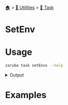 <!--startTocHeader-->
[🏠](../../README.md) > [🔧 Utilities](../README.md) > [🔨 Task](README.md)
# SetEnv
<!--endTocHeader-->

# Usage


```bash
zaruba task setEnvs --help
```
 
<details>
<summary>Output</summary>
 
```````
Set task env

Usage:
  zaruba task setEnvs <taskName> {<jsonMapEnv> | <envKey> <envValue>} [projectFile] [flags]

Aliases:
  setEnvs, setEnv

Flags:
  -h, --help   help for setEnvs
```````
</details>


# Examples



<!--startTocSubtopic-->
<!--endTocSubtopic-->